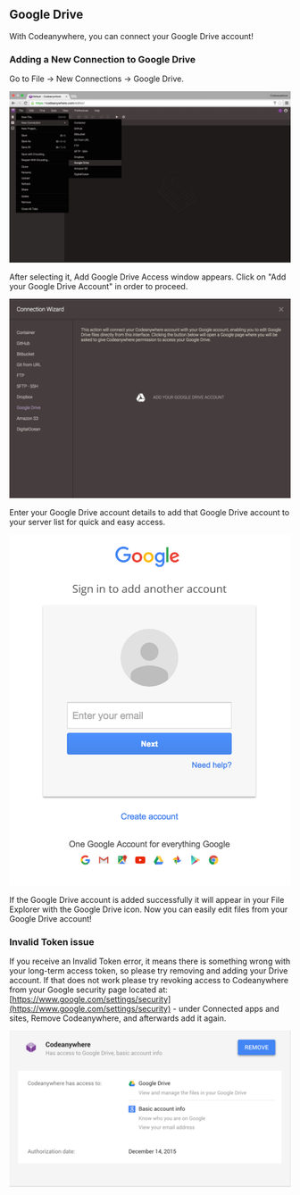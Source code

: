 ## Google Drive
With Codeanywhere, you can connect your Google Drive account!

### Adding a New Connection to Google Drive
Go to File -> New Connections -> Google Drive.

![](/images/googledrive-open.png)

After selecting it, Add Google Drive Access window appears. Click on "Add your Google Drive Account" in order to proceed.

![](/images/googledrive-connect.png)

Enter your Google Drive account details to add that Google Drive account to your server list for quick and easy access.

![](/images/googlelogin.png)

If the Google Drive account is added successfully it will appear in your File Explorer with the Google Drive icon. Now you can easily edit files from your Google Drive account!

### Invalid Token issue
If you receive an Invalid Token error, it means there is something wrong with your long-term access token, so please try removing and adding your Drive account. If that does not work please try revoking access to Codeanywhere from your Google security page located at: [https://www.google.com/settings/security](https://www.google.com/settings/security) - under Connected apps and sites, Remove Codeanywhere, and afterwards add it again.

![](/images/google-invalidtoken.png)
